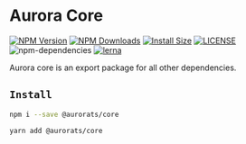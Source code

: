 # Aurora Core

[![NPM Version][npm-image]][npm-url]
[![NPM Downloads][downloads-image]][downloads-url]
[![Install Size][badge-size]][badge-size]
[![LICENSE][license-img]][license-url]
![npm-dependencies][npm-dep-url]
[![lerna][lerna-img]][lerna-url]

[npm-image]: https://img.shields.io/npm/v/@aurorats/core.svg
[npm-url]: https://npmjs.org/package/@aurorats/core
[downloads-image]: https://img.shields.io/npm/dm/@aurorats/core.svg
[downloads-url]: https://npmjs.org/package/@aurorats/core
[badge-size]: https://packagephobia.now.sh/badge?p=@aurorats/core
[license-img]: https://img.shields.io/github/license/ts-aurora/aurora
[license-url]: https://github.com/ts-aurora/aurora/blob/master/LICENSE
[npm-dep-url]: https://img.shields.io/david/ts-aurora/aurora.svg?maxAge=2592000
[lerna-img]: https://img.shields.io/badge/maintained%20with-lerna-cc00ff.svg
[lerna-url]: https://lerna.js.org/

Aurora core is an export package for all other dependencies.

## `Install`

``` bash
npm i --save @aurorats/core
```

``` bash
yarn add @aurorats/core
```
